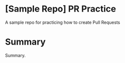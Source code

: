 # [Sample Repo] PR Practice
A sample repo for practicing how to create Pull Requests

# Summary
Summary. 
